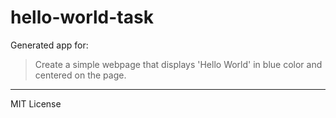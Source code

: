 # hello-world-task

Generated app for:

> Create a simple webpage that displays 'Hello World' in blue color and centered on the page.

---
MIT License
